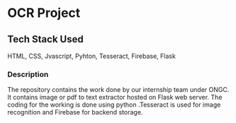 <body>
<h1>OCR Project</h1>
<h2>Tech Stack Used</h2>
<p>HTML, CSS, Jvascript, Pyhton, Tesseract, Firebase, Flask</p>
<h3>Description</h3>
<p>The repository contains the work done by our internship team under ONGC. It contains image or pdf to text extractor hosted on Flask web server. The coding for the working is done using python .Tesseract is used for image recognition and Firebase for backend storage.</p>
</body>
